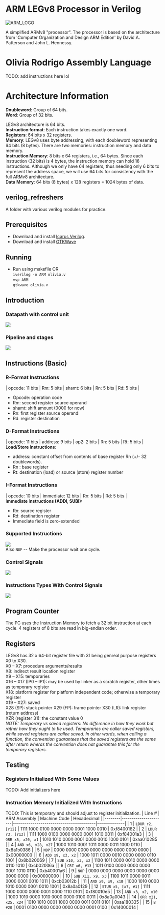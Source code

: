 # ARM LEGv8 Processor in Verilog

![ARM_LOGO](./img/ARM.png)

A simplified ARMv8 "processor". The processor is based on the architecture from 'Computer Organization and Design ARM Edition' by David A. Patterson and John L. Hennessy.  

# Olivia Rodrigo Assembly Language
TODO: add instructions here lol

# Architecture Information
__Doubleword__: Group of 64 bits.    
__Word__: Group of 32 bits.  

LEGv8 architecture is 64 bits.   
__Instruction format__: Each instruction takes exactly one word.  
__Registers__: 64 bits x 32 registers.   
__Memory__: LEGv8 uses byte addressing, with each doubleword representing 64 bits (8 bytes). There are two memories: instruction memory and data memory.    
__Instruction Memory__: 8 bits x 64 registers, i.e., 64 bytes. Since each instruction (32 bits) is 4 bytes, the instruction memory can hold 16 instructions. Although we only have 64 registers, thus needing only 6 bits to represent the address space, we will use 64 bits for consistency with the full ARMv8 architecture.  
__Data Memory__: 64 bits (8 bytes) x 128 registers = 1024 bytes of data.

## verilog_refreshers
A folder with various verilog modules for practice.

## Prerequisites
- Download and install [Icarus Verilog](https://bleyer.org/icarus/).
- Download and install [GTKWave](http://gtkwave.sourceforge.net/)

## Running
- Run using makefile OR     
`iverilog -o ARM olivia.v`  
`vvp ARM`    
`gtkwave olivia.v`

## Introduction
### Datapath with control unit  
![](./img/armLegWithControlAndUncondBranch.png)

### Pipeline and stages
![](./img/pipelinedArmLeg.png)

## Instructions (Basic)
### R-Format Instructions
| opcode: 11 bits | Rm: 5 bits | shamt: 6 bits | Rn: 5 bits | Rd: 5 bits |
- Opcode: operation code
- Rm: second register source operand
- shamt: shift amount (0000 for now)
- Rn: first register source operand
- Rd: register destination

### D-Format Instructions
| opcode: 11 bits | address: 9 bits | op2: 2 bits | Rn: 5 bits | Rt: 5 bits |   
__Load/Store Instructions__:
- address: constant offset from contents of base register Rn (+/- 32 doublewords).
- Rn : base register
- Rt: destination (load) or source (store) register number

### I-Format Instructions
| opcode: 10 bits | immediate: 12 bits | Rn: 5 bits | Rd: 5 bits |  
__Immediate Instructions (ADDI, SUBI):__    
- Rn: source register
- Rd: destination register  
- Immediate field is zero-extended   

### Supported Instructions
![](./img/instructions.png)     
Also `NOP` -- Make the processor wait one cycle.

### Control Signals  
![](./img/control_signals.png)

### Instructions Types With Control Signals
![](./img/instructions_controls.png)

## Program Counter
The PC uses the Instruction Memory to fetch a 32 bit instruction at each cycle. 4 registers of 8 bits are read in big-endian order.

## Registers
LEGv8 has 32 x 64-bit register file with 31 being genreal purpose registers X0 to X30.  
X0 – X7: procedure arguments/results    
X8: indirect result location register   
X9 – X15: temporaries   
X16 – X17 (IP0 – IP1): may be used by linker as a scratch register, other times as temporary register   
X18:  platform register for platform independent code; otherwise a temporary register   
X19 – X27: saved    
X28 (SP): stack pointer 
X29 (FP): frame pointer 
X30 (LR): link register (return address)    
XZR (register 31): the constant value 0     
*NOTE: Temporary vs saved registers: No difference in how they work but rather how they ought to be used. Temporaries are caller saved registers, while saved registers are callee saved. In other words, when calling a function, the convention guarantees that the saved registers are the same after return wheras the convention does not guarantee this for the temporary registers.*

## Testing
### Registers Initialized With Some Values
TODO: Add initializers here

### Instruction Memory Initialized With Instructions
TODO: This is temporary and should adjust to register initialization.
| Line # | ARM Assembly         | Machine Code                             | Hexadecimal  |
|--------|----------------------|------------------------------------------|--------------|
| 1      | `LDUR r2, [r12]`       | 1111 1000 0100 0000 0000 0001 1000 0010  | 0xf8400182   |
| 2      | `LDUR r3, [r13]`       | 1111 1000 0100 0000 0000 0001 1010 0011  | 0xf84001a3   |
| 3      | `ORR x5, x20, x1`      | 1010 1010 0000 0001 0000 0010 1000 0101  | 0xaa010285   |
| 4      | `AND x6, x28, x27`     | 1000 1010 0001 1011 0000 0011 1000 0110  | 0x8a1b0386   |
| 5      | `NOP`                  | 0000 0000 0000 0000 0000 0000 0000 0000  | 0x00000000   |
| 6      | `ADD x9, x3, x2`       | 1000 1011 0000 0010 0000 0000 0110 1001  | 0x8b020069   |
| 7      | `SUB x10, x3, x2`      | 1100 1011 0000 0010 0000 0000 0110 1010  | 0xcb02006a   |
| 8      | `CBZ x6, #13`          | 1011 0100 0000 0000 0000 0001 1010 0110  | 0xb40001a6   |
| 9      | `NOP`                  | 0000 0000 0000 0000 0000 0000 0000 0000  | 0x00000000   |
| 10     | `SUB X11, x9, x3`      | 1100 1011 0000 0011 0000 0001 0010 1011  | 0xcb03012b   |
| 11     | `AND x9, x9, x10`      | 1000 1010 0000 1010 0000 0001 0010 1001  | 0x8a0a0129   |
| 12     | `STUR x5, [x7, #1]`    | 1111 1000 0000 0000 0001 0000 1110 0101  | 0xf80010e5   |
| 13     | `AND x3, x2, x10`      | 1000 1010 0000 1010 0000 0000 0100 0011  | 0x8a0a0043   |
| 14     | `ORR x21, x25, x24`    | 1010 1010 0001 1000 0000 0011 0011 0101  | 0xaa180335   |
| 15     | `B #20`                | 0001 0100 0000 0000 0000 0000 0001 0100  | 0x14000014   |
